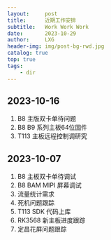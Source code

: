 ```yaml
---
layout:     post
title:      近期工作安排
subtitle:   Work Work Work
date:       2023-10-29
author:     LXG
header-img: img/post-bg-rwd.jpg
catalog: true
top: true
tags:
    - dir
---
```


## 2023-10-16

1. B8 主版双卡单待问题
2. B8 B9 系列主板64位固件
3. T113 主板远程控制调研究

## 2023-10-07

1. B8 主板双卡单待调试
2. B8 BAM MIPI 屏幕调试
3. 流量统计需求
4. 死机问题跟踪
5. T113 SDK 代码上库
6. RK3568 新主板进度跟踪
7. 定昌花屏问题跟踪








